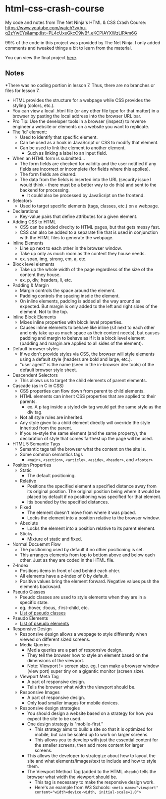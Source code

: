 # html-css-crash-course
My code and notes from The Net Ninja's HTML &amp; CSS Crash Course: https://www.youtube.com/watch?v=hu-q2zYwEYs&amp;list=PL4cUxeGkcC9ivBf_eKCPIAYXWzLlPAm6G

99% of the code in this project was provided by The Net Ninja. I only added comments and tweaked things a bit to learn from the material.

You can view the final project [here](https://krisairdancer.github.io/html-css-crash-course/lessons_6-10/index.html).


## Notes

*There was no coding portion in lesson 7. Thus, there are no branches or files for lesson 7.

- HTML provides the structure for a webpage while CSS provides the styling  (colors, etc.).
- You can view a local .html file (or any other file type for that matter) in a browser by pasting the local address into the browser URL bar.
- Pro Tip: Use the developer tools in a browser (inspect) to reverse engineer a website or elements on a website you want to replicate.
- The 'id' element:
    - Used to identify that specific element.
    - Can be used as a hook in JavaScript or CSS to modify that element.
    - Can be used to link the element to another element.
        - Such as linking a label to an input field.
- When an HTML form is submitted...
    - The form fields are checked for validity and the user notified if any fields are incorrect or incomplete (for fields where this applies).
    - The form fields are cleared.
    - The data from the fields is inserted into the URL (security issue I would think - there must be a better way to do this) and sent to the backend for processing.
        - It could also be processed by JavaScript on the frontend.
- Selectors
    - Used to target specific elements (tags, classes, etc.) on a webpage.
- Declarations
    - Key-value pairs that define attributes for a given element.
- Adding CSS to HTML
    - CSS can be added direclty to HTML pages, but that gets messy fast.
    - CSS can also be added to a separate file that is used in conjunction with the HTML files to generate the webpage.
- Inline Elements
    - Line up next to each other in the browser window.
    - Take up only as much room as the content they house needs.
    - ex. span, img, strong, em, a, etc.
- Block level elements
    - Take up the whole width of the page regardless of the size of the content they house.
    - ex. p, div, headers, li, etc.
- Padding & Margin
    - Margin controls the space around the element.
    - Padding controls the spacing insdie the element.
    - On inline elements, padding is added all the way around as expected. But margin is only added to the left and right sides of the element. Not to the top.
- Inline Block Elements
    - Mixes inline properties with block level properties.
    - Causes inline elements to behave like inline (sit next to each other and only take up as much space as their content needs), but causes padding and margin to behave as if it is a block level element (padding and margin are applied to all sides of the element).
- Default browser styles
    - If we don't provide styles via CSS, the browser will style elements using a default style (headers are bold and large, etc.).
    - "user agent" is the name (seen in the in-browser dev tools) of the default browser style sheet.
- Descendent Selectors
    - This allows us to target the child elements of parent elements.
- Cascade (as in C in CSS)
    - CSS properties can flow down from parent to child elements.
    - HTML elements can inherit CSS properties that are applied to their parents.
        - ex. A p tag inside a styled div tag would get the same style as the div tag.
    - Not all style rules are inherited.
    - Any style given to a child element directly will override the style inherited from the parent.
    - If you re-style the same element (and the same property), the declaration of style that comes farthest up the page will be used.
- HTML 5 Semantic Tags
    - Semantic tags tell the browser what the content on the site is.
    - Some common semantics tags
        - `<main>`, `<section>`, `<article>`, `<aside>`, `<header>`, and `<footer>`
- Position Properties
    - Static
        - The default positioning.
    - Relative
        - Positions the specified element a specified distance away from its original position. The original position being where it would be placed by default if no positioning was specified for that element.
        - Itis bounded by the specified distances.
    - Fixed
        - The element doesn't move from where it was placed.
        - Locks the element into a position relative to the browser window.
    - Absolute
        - Locks the element into a position relative to its parent element.
    - Sticky
        - Mixture of static and fixed.
- Normal Docuemnt Flow
    - The positioning used by default if no other positioning is set.
    - This arranges elements from top to bottom above and below each other. Just as they are coded in the HTML file.
- Z-Index
    - Positions items in front of and behind each ohter.
    - All elements have a z-index of 0 by default.
    - Positive values bring the element forward. Negative values push the elements backward.
- Pseudo Classes
    - Pseudo classes are used to style elements when they are in a specific state.
    - eg. :hover, :focus, :first-child, etc.
    - [List of pseudo classes](https://developer.mozilla.org/en-US/docs/Web/CSS/Pseudo-classes) 
- Pseudo Elements
    - [List of pseudo elements](https://developer.mozilla.org/en-US/docs/Web/CSS/Pseudo-elements) 
- Responsive Design
    - Responsive design allows a webpage to style differently when viewed on different sized screens.
    - Media Queries
        - Media queries are a part of responsive design.
        - They tell the browser how to style an element based on the dimensions of the viewport.
        - Note: Viewport != screen size. eg. I can make a browser window (view port) super tiny on a gigantic monitor (screen size).
    - Viewport Meta Tag
        - A part of responsive design.
        - Tells the browser what width the viewport should be.
    - Responsive Images
        - A part of responsive design.
        - Only load smaller images for mobile devices.
    - Responsive design strategies
        - You should design a website based on a strategy for how you expect the site to be used.
        - One design strategy is "mobile-first."
            - This strategy aims to build a site so that it is optimized for mobile, but can be scaled up to work on larger screens.
            - This allows you to develop with just the essential content for the smaller screens, then add more content for larger screens.
        - This allows the developer to strategize about how to layout the site and what elements/images/text to include and how to style them.
        - The Viewport Method Tag (added to the HTML `<head>`) tells the browser what width the viewport should be.
            - This tag is necessary to make the responsive design work.
            - Here's an example from W3 Schools: `<meta name="viewport" content="width=device-width, initial-scale=1.0">`
        

















